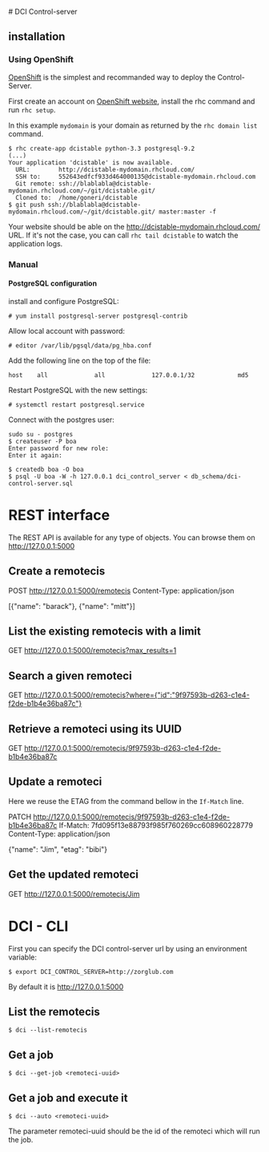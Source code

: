 # DCI Control-server

## installation

### Using OpenShift

[OpenShift](https://www.openshift.com/) is the simplest and recommanded way to
deploy the Control-Server.

First create an account on [OpenShift website](https://www.openshift.com/),
install the rhc command and run `rhc setup`.

In this example `mydomain` is your domain as returned by the `rhc domain list` command.

    $ rhc create-app dcistable python-3.3 postgresql-9.2
    (...)
    Your application 'dcistable' is now available.
      URL:        http://dcistable-mydomain.rhcloud.com/
      SSH to:     552643edfcf933d464000135@dcistable-mydomain.rhcloud.com
      Git remote: ssh://blablabla@dcistable-mydomain.rhcloud.com/~/git/dcistable.git/
      Cloned to:  /home/goneri/dcistable
    $ git push ssh://blablabla@dcistable-mydomain.rhcloud.com/~/git/dcistable.git/ master:master -f

Your website should be able on the http://dcistable-mydomain.rhcloud.com/ URL. If it's not the
case, you can call `rhc tail dcistable` to watch the application logs.


### Manual

#### PostgreSQL configuration

install and configure PostgreSQL:

    # yum install postgresql-server postgresql-contrib

Allow local account with password:

    # editor /var/lib/pgsql/data/pg_hba.conf

Add the following line on the top of the file:

    host    all             all             127.0.0.1/32            md5

Restart PostgreSQL with the new settings:

    # systemctl restart postgresql.service

Connect with the postgres user:

    sudo su - postgres
    $ createuser -P boa
    Enter password for new role:
    Enter it again:

    $ createdb boa -O boa
    $ psql -U boa -W -h 127.0.0.1 dci_control_server < db_schema/dci-control-server.sql


# REST interface

The REST API is available for any type of objects. You can browse them on http://127.0.0.1:5000

## Create a remotecis

POST http://127.0.0.1:5000/remotecis
Content-Type: application/json

[{"name": "barack"}, {"name": "mitt"}]

## List the existing remotecis with a limit

GET http://127.0.0.1:5000/remotecis?max_results=1

## Search a given remoteci

GET http://127.0.0.1:5000/remotecis?where={"id":"9f97593b-d263-c1e4-f2de-b1b4e36ba87c"}

## Retrieve a remoteci using its UUID

GET http://127.0.0.1:5000/remotecis/9f97593b-d263-c1e4-f2de-b1b4e36ba87c

## Update a remoteci

Here we reuse the ETAG from the command bellow in the
`If-Match` line.

PATCH http://127.0.0.1:5000/remotecis/9f97593b-d263-c1e4-f2de-b1b4e36ba87c
If-Match: 7fd095f13e88793f985f760269cc608960228779
Content-Type: application/json

{"name": "Jim", "etag": "bibi"}

## Get the updated remoteci

GET http://127.0.0.1:5000/remotecis/Jim

# DCI - CLI

First you can specify the DCI control-server url by using an environment
variable:

    $ export DCI_CONTROL_SERVER=http://zorglub.com

By default it is http://127.0.0.1:5000

## List the remotecis

    $ dci --list-remotecis

## Get a job

    $ dci --get-job <remoteci-uuid>

## Get a job and execute it

    $ dci --auto <remoteci-uuid>

The parameter remoteci-uuid should be the id of the remoteci which will run the job.
